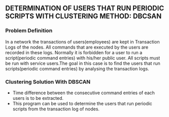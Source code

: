 ## DETERMINATION OF USERS THAT RUN PERIODIC SCRIPTS WITH CLUSTERING METHOD: DBCSAN<br>

### Problem Definition<br>
In a network the transactions of users(employees) are kept in Transaction Logs of the nodes. All commands that are executed by the users are recorded in these logs. Normally it is forbidden for a user to run a script(periodic command entries) with his/her public user. All scripts must be run with service users.The goal in this case is to find the users that run scripts(periodic command entries) by analysing the transaction logs.<br>

### Clustering Solution With DBSCAN<br>
* Time difference between the consecutive command entries of each users is to be extracted.
* This program can be used to determine the users that run periodic scripts from the transaction log of nodes.
